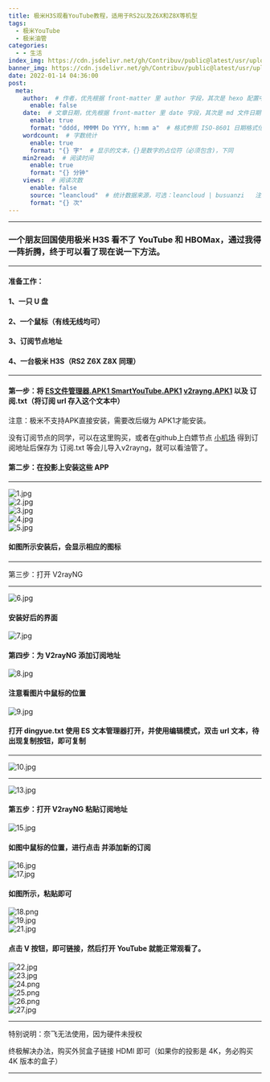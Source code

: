 ```yaml
---
title: 极米H3S观看YouTube教程，适用于RS2以及Z6X和Z8X等机型
tags:
  - 极米YouTube
  - 极米油管
categories:
  - - 生活
index_img: https://cdn.jsdelivr.net/gh/Contribuv/public@latest/usr/uploads/2022/01/458091334.jpg#vwid=1920&vhei=1080
banner_img: https://cdn.jsdelivr.net/gh/Contribuv/public@latest/usr/uploads/2022/01/3233457848.png#vwid=1920&vhei=1080
date: 2022-01-14 04:36:00
post:
  meta:
    author:  # 作者，优先根据 front-matter 里 author 字段，其次是 hexo 配置中 author 值
      enable: false
    date:  # 文章日期，优先根据 front-matter 里 date 字段，其次是 md 文件日期
      enable: true
      format: "dddd, MMMM Do YYYY, h:mm a"  # 格式参照 ISO-8601 日期格式化
    wordcount:  # 字数统计
      enable: true
      format: "{} 字"  # 显示的文本，{}是数字的占位符（必须包含)，下同
    min2read:  # 阅读时间
      enable: true
      format: "{} 分钟"
    views:  # 阅读次数
      enable: false
      source: "leancloud"  # 统计数据来源，可选：leancloud | busuanzi   注意不蒜子会间歇抽风
      format: "{} 次"
---
```


* * *

### ****一个朋友回国使用极米 H3S 看不了 YouTube 和 HBO­Max，通过我得一阵折腾，终于可以看了现在说一下方法。****

* * *

#### 准备工作： 

#### 1、一只 U 盘

#### 2、一个鼠标（有线无线均可）

#### 3、订阅节点地址

#### 4、一台极米 H3S（RS2 Z6X Z8X 同理）

* * *

#### 第一步：将 <a href="https://file.xxhat.xyz/%E5%B8%B8%E7%94%A8%E5%B7%A5%E5%85%B7/%E6%96%87%E4%BB%B6%E7%AE%A1%E7%90%86%E5%99%A8.apk1"> ES文件管理器.APK1 </a>  <a href="https://file.xxhat.xyz/%E5%B8%B8%E7%94%A8%E5%B7%A5%E5%85%B7/%E6%B5%B7%E5%A4%96%E7%94%A8%E6%88%B7Youtube.apk1">Smar­tY­ouTube.APK1</a> <a href="https://file.xxhat.xyz/%E5%B8%B8%E7%94%A8%E5%B7%A5%E5%85%B7/%E6%B5%B7%E5%A4%96%E5%9B%9E%E5%9B%BD.apk1">v2rayng.APK1</a> 以及 订阅.txt（将订阅 url 存入这个文本中）

注意：极米不支持APK直接安装，需要改后缀为 APK1才能安装。

没有订阅节点的同学，可以在这里购买，或者在github上白嫖节点 <a href="https://小机场.net">小机场</a> 得到订阅地址后保存为 订阅.txt 等会儿导入v2rayng，就可以看油管了。

#### 第二步：在投影上安装这些 APP

  

* * *

  

![1.jpg](http://cdn.jsdelivr.net/gh/Contribuv/public@latest/usr/uploads/2022/01/458091334.jpg#vwid=1920&vhei=1080 "1.jpg")  
![2.jpg](http://cdn.jsdelivr.net/gh/Contribuv/public@latest/usr/uploads/2022/01/3214178081.jpg#vwid=1920&vhei=1080 "2.jpg")  
![3.jpg](http://cdn.jsdelivr.net/gh/Contribuv/public@latest/usr/uploads/2022/01/1806422623.jpg#vwid=1920&vhei=1080 "3.jpg")  
![4.jpg](http://cdn.jsdelivr.net/gh/Contribuv/public@latest/usr/uploads/2022/01/1569006492.jpg#vwid=1920&vhei=1080 "4.jpg")  
![5.jpg](http://cdn.jsdelivr.net/gh/Contribuv/public@latest/usr/uploads/2022/01/273481579.jpg#vwid=1920&vhei=1080 "5.jpg")  

#### 如图所示安装后，会显示相应的图标

#### 

* * *


第三步：打开 V2rayNG

* * *

![6.jpg](http://cdn.jsdelivr.net/gh/Contribuv/public@latest/usr/uploads/2022/01/3081778366.jpg#vwid=1920&vhei=1080 "6.jpg")  

  

#### 安装好后的界面

  

![7.jpg](http://cdn.jsdelivr.net/gh/Contribuv/public@latest/usr/uploads/2022/01/1578543293.jpg#vwid=1920&vhei=1080 "7.jpg")  

####   

#### 第四步：为 V2rayNG 添加订阅地址

  

![8.jpg](http://cdn.jsdelivr.net/gh/Contribuv/public@latest/usr/uploads/2022/01/1616163898.jpg#vwid=1920&vhei=1080 "8.jpg")  

  

#### 注意看图片中鼠标的位置

  

![9.jpg](http://cdn.jsdelivr.net/gh/Contribuv/public@latest/usr/uploads/2022/01/2227700830.jpg#vwid=1920&vhei=1080 "9.jpg")  

####   

#### 打开 dingyue.txt 使用 ES 文本管理器打开，并使用编辑模式，双击 url 文本，待出现复制按钮，即可复制

  

  

* * *

  

![10.jpg](http://cdn.jsdelivr.net/gh/Contribuv/public@latest/usr/uploads/2022/01/2623325206.jpg#vwid=1920&vhei=1080 "10.jpg")  

* * *


![13.jpg](http://cdn.jsdelivr.net/gh/Contribuv/public@latest/usr/uploads/2022/01/664121005.png#vwid=1920&vhei=1080 "13.jpg")  

####   

#### 第五步：打开 V2rayNG 粘贴订阅地址

  

![15.jpg](http://cdn.jsdelivr.net/gh/Contribuv/public@latest/usr/uploads/2022/01/897809877.jpg#vwid=1920&vhei=1080 "15.jpg")  

####   

#### 如图中鼠标的位置，进行点击 并添加新的订阅

  

![16.jpg](http://cdn.jsdelivr.net/gh/Contribuv/public@latest/usr/uploads/2022/01/3849699360.jpg#vwid=1920&vhei=1080 "16.jpg")  
![17.jpg](http://cdn.jsdelivr.net/gh/Contribuv/public@latest/usr/uploads/2022/01/1821002912.jpg#vwid=1920&vhei=1080 "17.jpg")  

####   

#### 如图所示，粘贴即可

  

![18.png](http://cdn.jsdelivr.net/gh/Contribuv/public@latest/usr/uploads/2022/01/1302952351.png#vwid=1920&vhei=1080 "18.png")  
![19.jpg](http://cdn.jsdelivr.net/gh/Contribuv/public@latest/usr/uploads/2022/01/803900754.jpg#vwid=1920&vhei=1080 "19.jpg")  
![21.jpg](http://cdn.jsdelivr.net/gh/Contribuv/public@latest/usr/uploads/2022/01/276676278.jpg#vwid=1920&vhei=1080 "21.jpg")  

  

#### 点击 V 按钮，即可链接，然后打开 YouTube 就能正常观看了。

  

![22.jpg](http://cdn.jsdelivr.net/gh/Contribuv/public@latest/usr/uploads/2022/01/148176474.jpg#vwid=1920&vhei=1080 "22.jpg")  
![23.jpg](http://cdn.jsdelivr.net/gh/Contribuv/public@latest/usr/uploads/2022/01/3749563771.jpg#vwid=1920&vhei=1080 "23.jpg")  
![24.png](http://cdn.jsdelivr.net/gh/Contribuv/public@latest/usr/uploads/2022/01/1099051365.png#vwid=1920&vhei=1080 "24.png")  
![25.png](http://cdn.jsdelivr.net/gh/Contribuv/public@latest/usr/uploads/2022/01/3868084686.png#vwid=1920&vhei=1080 "25.png")  
![26.png](http://cdn.jsdelivr.net/gh/Contribuv/public@latest/usr/uploads/2022/01/3233457848.png#vwid=1920&vhei=1080 "26.png")  
![27.jpg](http://cdn.jsdelivr.net/gh/Contribuv/public@latest/usr/uploads/2022/01/2907284039.jpg#vwid=1920&vhei=1080 "27.jpg")  

  

  

* * *

  

特别说明：奈飞无法使用，因为硬件未授权

终极解决办法，购买外贸盒子链接 HDMI 即可（如果你的投影是 4K，务必购买 4K 版本的盒子）

  

* * *
